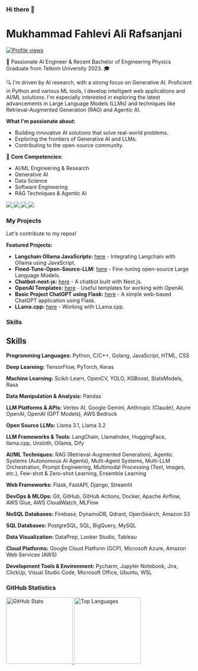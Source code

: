 ### Hi there 👋

# Mukhammad Fahlevi Ali Rafsanjani

[![Profile views](https://komarev.com/ghpvc/?username=Fahlevi20&label=Profile%20views&color=0e75b6&style=flat)](https://github.com/Fahlevi20)

🚀 Passionate AI Engineer & Recent Bachelor of Engineering Physics Graduate from Telkom University 2023. 🎓

🔍 I'm driven by AI research, with a strong focus on Generative AI. Proficient in Python and various ML tools, I develop intelligent web applications and AI/ML solutions. I'm especially interested in exploring the latest advancements in Large Language Models (LLMs) and techniques like Retrieval-Augmented Generation (RAG) and Agentic AI.

**What I'm passionate about:**

* Building innovative AI solutions that solve real-world problems.
* Exploring the frontiers of Generative AI and LLMs.
* Contributing to the open-source community.

🌟 **Core Competencies:**

* AI/ML Engineering & Research
* Generative AI
* Data Science
* Software Engineering
* RAG Techniques & Agentic AI
<p>
  <a href="https://www.linkedin.com/in/fahlevialir">
    <img src ="https://img.shields.io/badge/LinkedIn-connect%20with%20me-5865f2"/>
  </a>
  <a href="mukhammad.fahlevi@insignia.co.id">
    <img src ="https://img.shields.io/badge/Mail%20with%20me-00FF00"/>
  </a>
  <a href="mukhammad.fahlevi@insignia.co.id">
    <img src ="https://img.shields.io/badge/Mail%20with%20me-00FF00"/>
  </a>
   <a href="http://discordapp.com/users/leleenjiner">
    <img src="https://img.shields.io/badge/Discord-chat%20me-5865f2?logo=discord&logoColor=f5f5f5&style=flat-square"/>
  </a>
</p>

### My Projects

Let's contribute to my repos!

**Featured Projects:**
* **Langchain Ollama JavaScripts:** [here](https://github.com/Fahlevi20/Langchain-Ollama-JavaScripts) - Integrating Langchain with Ollama using JavaScript.
* **Fined-Tune-Open-Source-LLM:** [here](https://github.com/Fahlevi20/Fined-Tune-Open-Source-LLM) - Fine-tuning open-source Large Language Models.
* **Chatbot-next-js:** [here](https://github.com/Fahlevi20/gpt-chatbot-next-js) - A chatbot built with Next.js.
* **OpenAI Templates:** [here](https://github.com/Fahlevi20/openai-templates) - Useful templates for working with OpenAI.
* **Basic Project ChatGPT using Flask:** [here](https://github.com/Fahlevi20/basic_web_chat_gpt_flask) - A simple web-based ChatGPT application using Flask.
* **LLama.cpp:** [here](https://github.com/Fahlevi20/llama.cpp) - Working with LLama.cpp.

### Skills

## Skills

**Programming Languages:** Python, C/C++, Golang, JavaScript, HTML, CSS

**Deep Learning:** TensorFlow, PyTorch, Keras

**Machine Learning:** Scikit-Learn, OpenCV, YOLO, XGBoost, StatsModels, Rasa

**Data Manipulation & Analysis:** Pandas

**LLM Platforms & APIs:** Vertex AI, Google Gemini, Anthropic (Claude), Azure OpenAI, OpenAI (GPT Models), AWS Bedrock

**Open Source LLMs:** Llama 3.1, Llama 3.2

**LLM Frameworks & Tools:** LangChain, LlamaIndex, HuggingFace, llama.cpp, Unsloth, Ollama, Dify

**AI/ML Techniques:** RAG (Retrieval-Augmented Generation), Agentic Systems (Autonomous AI Agents), Multi-Agent Systems, Multi-LLM Orchestration, Prompt Engineering, Multimodal Processing (Text, Images, etc.), Few-shot & Zero-shot Learning, Ensemble Learning

**Web Frameworks:** Flask, FastAPI, Django, Streamlit

**DevOps & MLOps:** Git, GitHub, GitHub Actions, Docker, Apache Airflow, AWS Glue, AWS CloudWatch, MLFlow

**NoSQL Databases:** Firebase, DynamoDB, Qdrant, OpenSearch, Amazon S3

**SQL Databases:** PostgreSQL, SQL, BigQuery, MySQL

**Data Visualization:** DataPrep, Looker Studio, Tableau

**Cloud Platforms:** Google Cloud Platform (GCP), Microsoft Azure, Amazon Web Services (AWS)

**Development Tools & Environment:** Pycharm, Jupyter Notebook, Jira, ClickUp, Visual Studio Code, Microsoft Office, Ubuntu, WSL

### GitHub Statistics

<p align="left">
  <a href="https://github.com/Fahlevi20">
    <img height="180em" src="https://github-readme-stats-eight-theta.vercel.app/api?username=Fahlevi20&show_icons=true&theme=algolia&include_all_commits=true&count_private=true" alt="GitHub Stats">
    <img height="180em" src="https://github-readme-stats-eight-theta.vercel.app/api/top-langs/?username=Fahlevi20&layout=compact&langs_count=8&theme=algolia" alt="Top Languages">
  </a>
</p>
